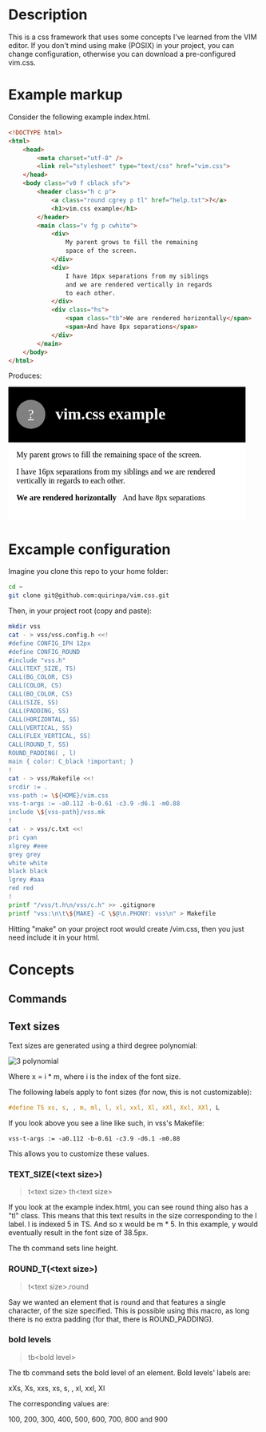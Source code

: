 # Description

This is a css framework that uses some concepts I've learned from the VIM editor.
If you don't mind using make (POSIX) in your project, you can change configuration,
otherwise you can download a pre-configured vim.css.

# Example markup

Consider the following example index.html.

```html
<!DOCTYPE html>
<html>
	<head>
		<meta charset="utf-8" />
		<link rel="stylesheet" type="text/css" href="vim.css">
	</head>
	<body class="v0 f cblack sfv">
		<header class="h c p">
			<a class="round cgrey p tl" href="help.txt">?</a>
			<h1>vim.css example</h1>
		</header>
		<main class="v fg p cwhite">
			<div>
				My parent grows to fill the remaining
				space of the screen.
			</div>
			<div>
				I have 16px separations from my siblings
				and we are rendered vertically in regards
				to each other.
			</div>
			<div class="hs">
				<span class="tb">We are rendered horizontally</span>
				<span>And have 8px separations</span>
			</div>
		</main>
	</body>
</html>
```

Produces:

![Example screenshot](https://raw.githubusercontent.com/quirinpa/vim.css/master/example.png)

# Excample configuration

Imagine you clone this repo to your home folder:
```sh
cd ~
git clone git@github.com:quirinpa/vim.css.git
```

Then, in your project root (copy and paste):
```sh
mkdir vss
cat - > vss/vss.config.h <<!
#define CONFIG_IPH 12px
#define CONFIG_ROUND
#include "vss.h"
CALL(TEXT_SIZE, TS)
CALL(BG_COLOR, CS)
CALL(COLOR, CS)
CALL(BO_COLOR, CS)
CALL(SIZE, SS)
CALL(PADDING, SS)
CALL(HORIZONTAL, SS)
CALL(VERTICAL, SS)
CALL(FLEX_VERTICAL, SS)
CALL(ROUND_T, SS)
ROUND_PADDING( , l)
main { color: C_black !important; }
!
cat - > vss/Makefile <<!
srcdir := .
vss-path := \${HOME}/vim.css
vss-t-args := -a0.112 -b-0.61 -c3.9 -d6.1 -m0.88
include \${vss-path}/vss.mk
!
cat - > vss/c.txt <<!
pri cyan
xlgrey #eee
grey grey
white white
black black
lgrey #aaa
red red
!
printf "/vss/t.h\n/vss/c.h" >> .gitignore
printf "vss:\n\t\${MAKE} -C \$@\n.PHONY: vss\n" > Makefile
```

Hitting "make" on your project root would create /vim.css, then you just need include it in your html.

# Concepts

## Commands

## Text sizes

Text sizes are generated using a third degree polynomial:

![3 polynomial](https://render.githubusercontent.com/render/math?math=y%3Da%2Ax%5E3%2Bb%2Ax%5E2%2Bc%2Ax%2Bd.)

Where x = i * m, where i is the index of the font size.

The following labels apply to font sizes (for now, this is not customizable):
```h
#define TS xs, s, , m, ml, l, xl, xxl, Xl, xXl, Xxl, XXl, L
```

If you look above you see a line like such, in vss's Makefile:
```make
vss-t-args := -a0.112 -b-0.61 -c3.9 -d6.1 -m0.88
```

This allows you to customize these values.

### TEXT\_SIZE(\<text size\>)
> t\<text size\>
> th\<text size\>

If you look at the example index.html, you can see round thing also has a "tl" class.
This means that this text results in the size corresponding to the l label. l is indexed 5 in TS.
And so x would be m * 5. In this example, y would eventually result in the font size of 38.5px.

The th command sets line height.

### ROUND\_T(\<text size\>)
> t\<text size\>.round

Say we wanted an element that is round and that features a single character, of the size specified.
This is possible using this macro, as long there is no extra padding (for that, there is ROUND\_PADDING).

### bold levels
> tb\<bold level\>

The tb command sets the bold level of an element. Bold levels' labels are:

xXs, Xs, xxs, xs, s, , xl, xxl, Xl

The corresponding values are:

100, 200, 300, 400, 500, 600, 700, 800 and 900
